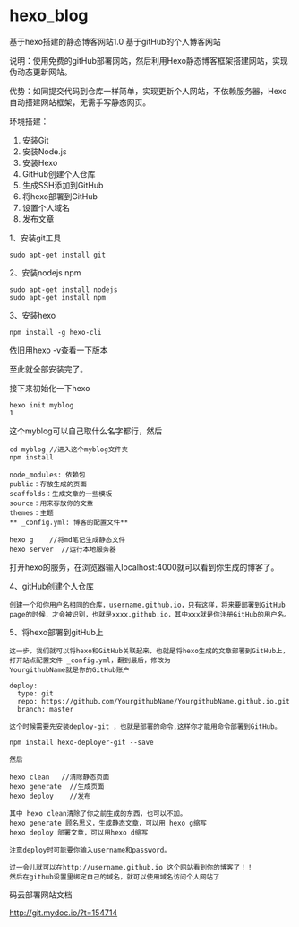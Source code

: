 # hexo_blog
基于hexo搭建的静态博客网站1.0
基于gitHub的个人博客网站

说明：使用免费的gitHub部署网站，然后利用Hexo静态博客框架搭建网站，实现伪动态更新网站。

优势：如同提交代码到仓库一样简单，实现更新个人网站，不依赖服务器，Hexo自动搭建网站框架，无需手写静态网页。

环境搭建：

1. 安装Git
2. 安装Node.js
3. 安装Hexo
4. GitHub创建个人仓库
5. 生成SSH添加到GitHub
6. 将hexo部署到GitHub
7. 设置个人域名
8. 发布文章

1、安装git工具

    sudo apt-get install git

2、安装nodejs   npm

    sudo apt-get install nodejs
    sudo apt-get install npm

3、安装hexo

    npm install -g hexo-cli

依旧用hexo -v查看一下版本

至此就全部安装完了。

接下来初始化一下hexo

    hexo init myblog
    1

这个myblog可以自己取什么名字都行，然后

    cd myblog //进入这个myblog文件夹
    npm install

    node_modules: 依赖包
    public：存放生成的页面
    scaffolds：生成文章的一些模板
    source：用来存放你的文章
    themes：主题
    ** _config.yml: 博客的配置文件**

    hexo g    //将md笔记生成静态文件
    hexo server  //运行本地服务器

打开hexo的服务，在浏览器输入localhost:4000就可以看到你生成的博客了。

4、gitHub创建个人仓库

    创建一个和你用户名相同的仓库，username.github.io，只有这样，将来要部署到GitHub page的时候，才会被识别，也就是xxxx.github.io，其中xxx就是你注册GitHub的用户名。

5、将hexo部署到gitHub上

    这一步，我们就可以将hexo和GitHub关联起来，也就是将hexo生成的文章部署到GitHub上，打开站点配置文件 _config.yml，翻到最后，修改为
    YourgithubName就是你的GitHub账户
    
    deploy:
      type: git
      repo: https://github.com/YourgithubName/YourgithubName.github.io.git
      branch: master
    
    这个时候需要先安装deploy-git ，也就是部署的命令,这样你才能用命令部署到GitHub。
    
    npm install hexo-deployer-git --save
    
    然后
    
    hexo clean   //清除静态页面
    hexo generate  //生成页面
    hexo deploy    //发布
    
    其中 hexo clean清除了你之前生成的东西，也可以不加。
    hexo generate 顾名思义，生成静态文章，可以用 hexo g缩写
    hexo deploy 部署文章，可以用hexo d缩写
    
    注意deploy时可能要你输入username和password。
    
    过一会儿就可以在http://username.github.io 这个网站看到你的博客了！！
    然后在github设置里绑定自己的域名，就可以使用域名访问个人网站了

码云部署网站文档

http://git.mydoc.io/?t=154714
